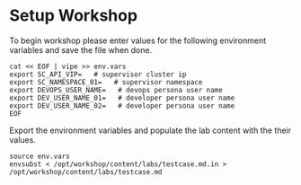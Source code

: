 # Setup Workshop

To begin workshop please enter values for the following environment variables and save the file when done.

```execute
cat << EOF | vipe >> env.vars
export SC_API_VIP=   # supervisor cluster ip
export SC_NAMESPACE_01=   # supervisor namespace
export DEVOPS_USER_NAME=   # devops persona user name
export DEV_USER_NAME_01=   # developer persona user name
export DEV_USER_NAME_02=   # developer persona user name
EOF
```

Export the environment variables and populate the lab content with the their values.

```execute
source env.vars
envsubst < /opt/workshop/content/labs/testcase.md.in > /opt/workshop/content/labs/testcase.md
```
